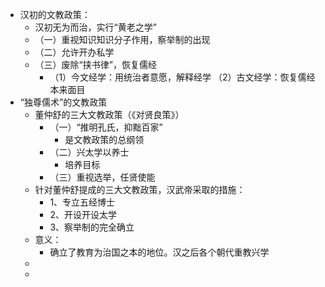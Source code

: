 - 汉初的文教政策：
	- 汉初无为而治，实行“黄老之学”
	- （一）重视知识知识分子作用，察举制的出现
	- （二）允许开办私学
	- （三）废除“挟书律”，恢复儒经
		- （1）今文经学：用统治者意愿，解释经学
		  （2）古文经学：恢复儒经本来面目
- “独尊儒术”的文教政策
	- 董仲舒的三大文教政策（《对贤良策》）
		- （一）“推明孔氏，抑黜百家”
			- 是文教政策的总纲领
		- （二）兴太学以养士
			- 培养目标
		- （三）重视选举，任贤使能
	- 针对董仲舒提成的三大文教政策，汉武帝采取的措施：
		- 1、专立五经博士
		- 2、开设开设太学
		- 3、察举制的完全确立
	- 意义：
		- 确立了教育为治国之本的地位。汉之后各个朝代重教兴学
	-
	-